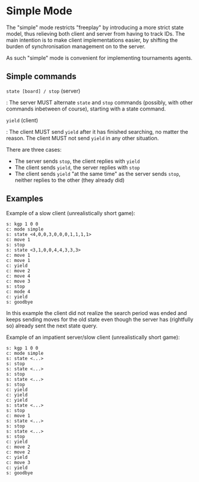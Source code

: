 Simple Mode
===========

The "simple" mode restricts "freeplay" by introducing a more strict
state model, thus relieving both client and server from having to
track IDs. The main intention is to make client implementations
easier, by shifting the burden of synchronisation management on to the
server.

As such "simple" mode is convenient for implementing tournaments
agents.

Simple commands
---------------

`state [board] / stop` (server)

: The server MUST alternate `state` and `stop` commands (possibly,
  with other commands inbetween of course), starting with a state
  command.

`yield` (client)

: The client MUST send `yield` after it has finished searching, no
  matter the reason. The client MUST not send `yield` in any other
  situation.

  There are three cases:

  * The server sends `stop`, the client replies with `yield`
  * The client sends `yield`, the server replies with `stop`
  * The client sends `yield` "at the same time" as the server sends
    `stop`, neither replies to the other (they already did)

Examples
--------

Example of a slow client (unrealistically short game):

	s: kgp 1 0 0
	c: mode simple
	s: state <4,0,0,3,0,0,0,1,1,1,1>
	c: move 1
	s: stop
	s: state <3,1,0,0,4,4,3,3,3>
	c: move 1
	c: move 1
	c: yield
	c: move 2
	c: move 4
	c: move 3
	s: stop
	c: mode 4
	c: yield
	s: goodbye

In this example the client did not realize the search period was ended
and keeps sending moves for the old state even though the server has
(rightfully so) already sent the next state query.

Example of an impatient server/slow client (unrealistically short
game):

	s: kgp 1 0 0
	c: mode simple
	s: state <...>
	s: stop
	s: state <...>
	s: stop
	s: state <...>
	s: stop
	c: yield
	c: yield
	c: yield
	s: state <...>
	s: stop
	c: move 1
	s: state <...>
	s: stop
	s: state <...>
	s: stop
	c: yield
	c: move 2
	c: move 2
	c: yield
	c: move 3
	c: yield
	s: goodbye
